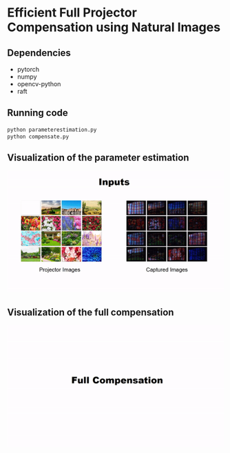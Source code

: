 # Efficient Full Projector Compensation using Natural Images


## Dependencies
* pytorch
* numpy
* opencv-python
* raft


## Running code

```
python parameterestimation.py
python compensate.py
```


## Visualization of the parameter estimation

![estgif](https://github.com/kylin-leo/FullProjectorCompensation/blob/main/gif/opt.gif)


## Visualization of the full compensation

![fullcompgif](https://github.com/kylin-leo/FullProjectorCompensation/blob/main/gif/comp.gif)

